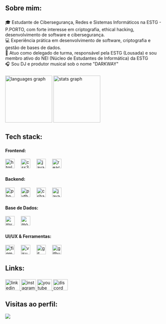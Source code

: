 <h2 align="left">Sobre mim:</h2>

###

<p align="left">
🎓 Estudante de Cibersegurança, Redes e Sistemas Informáticos na ESTG - P.PORTO, com forte interesse em criptografia, ethical hacking, desenvolvimento de software e cibersegurança.<br>
💻 Experiência prática em desenvolvimento de software, criptografia e gestão de bases de dados.<br>
🏫 Atuo como delegado de turma, responsável pela ESTG (Lousada) e sou membro ativo do NEI (Núcleo de Estudantes de Informática) da ESTG<br>
🎧 Sou DJ e produtor musical sob o nome "DARKWAY"
</p>

###

<div align="left">
  <img src="https://github-readme-stats.vercel.app/api/top-langs?username=djDARKWAY&locale=pt-br&hide_title=false&layout=compact&card_width=320&langs_count=5&theme=gotham&hide_border=false" height="150" alt="languages graph" />
  <img src="https://github-readme-stats.vercel.app/api?username=djDARKWAY&hide_title=false&hide_rank=true&show_icons=true&include_all_commits=true&count_private=true&disable_animations=false&theme=gotham&locale=pt-br&hide_border=false" height="150" alt="stats graph" />
</div>

###

<h2 align="left">Tech stack:</h2>

###

<h4 align="left">Frontend:</h4>
<div align="left">
  <img src="https://cdn.jsdelivr.net/gh/devicons/devicon/icons/html5/html5-original.svg" height="30" alt="html5 logo" />
  <img width="12" />
  <img src="https://cdn.jsdelivr.net/gh/devicons/devicon/icons/css3/css3-original.svg" height="30" alt="css3 logo" />
  <img width="12" />
  <img src="https://cdn.jsdelivr.net/gh/devicons/devicon/icons/javascript/javascript-original.svg" height="30" alt="javascript logo" />
  <img width="12" />
  <img src="https://cdn.jsdelivr.net/gh/devicons/devicon/icons/react/react-original.svg" height="30" alt="react logo" />
</div>

###

<h4 align="left">Backend:</h4>
<div align="left">
  <img src="https://cdn.jsdelivr.net/gh/devicons/devicon/icons/php/php-original.svg" height="30" alt="php logo" />
  <img width="12" />
  <img src="https://cdn.jsdelivr.net/gh/devicons/devicon/icons/python/python-original.svg" height="30" alt="python logo" />
  <img width="12" />
  <img src="https://cdn.jsdelivr.net/gh/devicons/devicon/icons/csharp/csharp-original.svg" height="30" alt="csharp logo" />
  <img width="12" />
  <img src="https://cdn.jsdelivr.net/gh/devicons/devicon/icons/java/java-original.svg" height="30" alt="java logo" />
</div>

###

<h4 align="left">Base de Dados:</h4>
<div align="left">
  <img src="https://cdn.jsdelivr.net/gh/devicons/devicon/icons/mysql/mysql-original.svg" height="30" alt="mysql logo" />
  <img width="12" />
  <img src="https://cdn.jsdelivr.net/gh/devicons/devicon/icons/mongodb/mongodb-original.svg" height="30" alt="mongodb logo" />
</div>

###

<h4 align="left">UI/UX & Ferramentas:</h4>
<div align="left">
  <img src="https://cdn.jsdelivr.net/gh/devicons/devicon/icons/figma/figma-original.svg" height="30" alt="figma logo" />
  <img width="12" />
  <img src="https://cdn.jsdelivr.net/gh/devicons/devicon/icons/visualstudio/visualstudio-plain.svg" height="30" alt="visualstudio logo" />
  <img width="12" />
  <img src="https://cdn.jsdelivr.net/gh/devicons/devicon/icons/git/git-original.svg" height="30" alt="git logo" />
  <img width="12" />
  <img src="https://cdn.jsdelivr.net/gh/devicons/devicon/icons/github/github-original.svg" height="30" alt="github logo" />
</div>

###

<h2 align="left">Links:</h2>

###

<div align="left">
  <a href="https://www.linkedin.com/in/joao-coelho-759020334/" target="_blank">
    <img src="https://raw.githubusercontent.com/maurodesouza/profile-readme-generator/master/src/assets/icons/social/linkedin/default.svg" width="47" height="35" alt="linkedin logo"  />
  </a>
  <a href="https://www.instagram.com/djdarkway/" target="_blank">
    <img src="https://raw.githubusercontent.com/maurodesouza/profile-readme-generator/master/src/assets/icons/social/instagram/default.svg" width="47" height="35" alt="instagram logo"  />
  </a>
  <a href="https://www.youtube.com/@DJDarkway" target="_blank">
    <img src="https://raw.githubusercontent.com/maurodesouza/profile-readme-generator/master/src/assets/icons/social/youtube/default.svg" width="47" height="35" alt="youtube logo"  />
  </a>
  <a href="https://discordapp.com/users/djdarkway/" target="_blank">
    <img src="https://raw.githubusercontent.com/maurodesouza/profile-readme-generator/master/src/assets/icons/social/discord/default.svg" width="47" height="35" alt="discord logo"  />
  </a>
</div>

###

<h2 align="left">Visitas ao perfil:</h2>
<div align="left">
  <img src="https://profile-counter.glitch.me/djDARKWAY/count.svg?"  />
</div>

###
